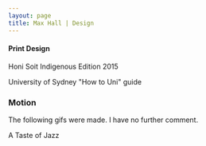 ```yaml
---
layout: page
title: Max Hall | Design
---
```

#### Print Design

Honi Soit Indigenous Edition 2015

University of Sydney "How to Uni" guide

### Motion
The following gifs were made. I have no further comment.


A Taste of Jazz
